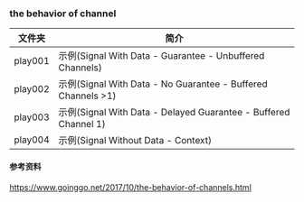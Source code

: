 ### the behavior of channel

|文件夹|简介|
|---|---|
|play001|示例(Signal With Data - Guarantee - Unbuffered Channels)|
|play002|示例(Signal With Data - No Guarantee - Buffered Channels >1)|
|play003|示例(Signal With Data - Delayed Guarantee - Buffered Channel 1)|
|play004|示例(Signal Without Data - Context)|

#### 参考资料
https://www.goinggo.net/2017/10/the-behavior-of-channels.html
